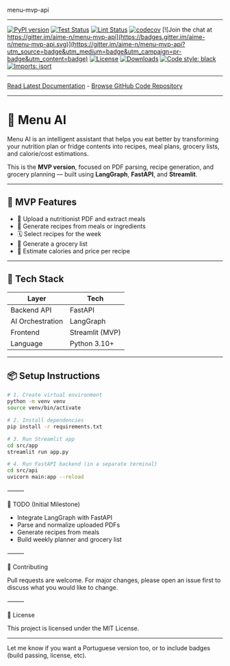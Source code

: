 menu-mvp-api
_________________

[![PyPI version](https://badge.fury.io/py/menu-mvp-api.svg)](http://badge.fury.io/py/menu-mvp-api)
[![Test Status](https://github.com/aime-n/menu-mvp-api/workflows/Test/badge.svg?branch=develop)](https://github.com/aime-n/menu-mvp-api/actions?query=workflow%3ATest)
[![Lint Status](https://github.com/aime-n/menu-mvp-api/workflows/Lint/badge.svg?branch=develop)](https://github.com/aime-n/menu-mvp-api/actions?query=workflow%3ALint)
[![codecov](https://codecov.io/gh/aime-n/menu-mvp-api/branch/main/graph/badge.svg)](https://codecov.io/gh/aime-n/menu-mvp-api)
[![Join the chat at https://gitter.im/aime-n/menu-mvp-api](https://badges.gitter.im/aime-n/menu-mvp-api.svg)](https://gitter.im/aime-n/menu-mvp-api?utm_source=badge&utm_medium=badge&utm_campaign=pr-badge&utm_content=badge)
[![License](https://img.shields.io/github/license/mashape/apistatus.svg)](https://pypi.python.org/pypi/menu-mvp-api/)
[![Downloads](https://pepy.tech/badge/menu-mvp-api)](https://pepy.tech/project/menu-mvp-api)
[![Code style: black](https://img.shields.io/badge/code%20style-black-000000.svg)](https://github.com/psf/black)
[![Imports: isort](https://img.shields.io/badge/%20imports-isort-%231674b1?style=flat&labelColor=ef8336)](https://timothycrosley.github.io/isort/)
_________________

[Read Latest Documentation](https://aime-n.github.io/menu-mvp-api/) - [Browse GitHub Code Repository](https://github.com/aime-n/menu-mvp-api/)
_________________

# 🧠 Menu AI

Menu AI is an intelligent assistant that helps you eat better by transforming your nutrition plan or fridge contents into recipes, meal plans, grocery lists, and calorie/cost estimations.

This is the **MVP version**, focused on PDF parsing, recipe generation, and grocery planning — built using **LangGraph**, **FastAPI**, and **Streamlit**.

---

## 🚀 MVP Features

- 📄 Upload a nutritionist PDF and extract meals
- 🍲 Generate recipes from meals or ingredients
- 🗓 Select recipes for the week
- 🛒 Generate a grocery list
- 🔢 Estimate calories and price per recipe

---

## 🧰 Tech Stack

| Layer        | Tech               |
|--------------|--------------------|
| Backend API  | FastAPI            |
| AI Orchestration | LangGraph        |
| Frontend     | Streamlit (MVP)    |
| Language     | Python 3.10+       |

---

## 📦 Setup Instructions

```bash
# 1. Create virtual environment
python -m venv venv
source venv/bin/activate

# 2. Install dependencies
pip install -r requirements.txt

# 3. Run Streamlit app
cd src/app
streamlit run app.py

# 4. Run FastAPI backend (in a separate terminal)
cd src/api
uvicorn main:app --reload
```


⸻

📝 TODO (Initial Milestone)
-	Integrate LangGraph with FastAPI
-	Parse and normalize uploaded PDFs
-	Generate recipes from meals
-	Build weekly planner and grocery list

⸻

🤝 Contributing

Pull requests are welcome. For major changes, please open an issue first to discuss what you would like to change.

⸻

📄 License

This project is licensed under the MIT License.

---

Let me know if you want a Portuguese version too, or to include badges (build passing, license, etc).